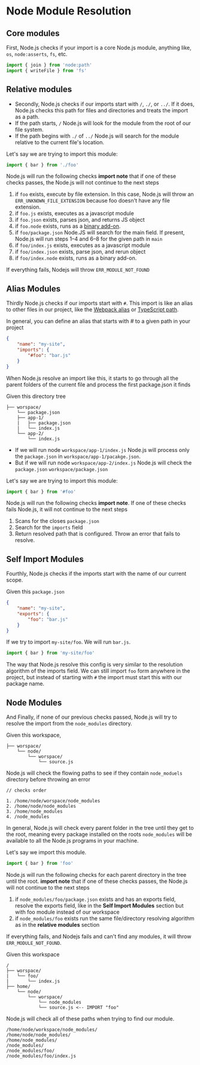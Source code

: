# Node Module Resolution

## Core modules
First, Node.js checks if your import is a core Node.js module, anything like, `os`, `node:asserts`, `fs`, etc.


```js
import { join } from 'node:path'
import { writeFile } from 'fs'
```

## Relative modules

- Secondly, Node.js checks if our imports start with `/`, `./`, or `../`. If it does, Node.js checks this path for files and directories and treats the import as a path.
- If the path starts, `/` Node.js will look for the module from the root of our file system.
- If the path begins with `./` of `../` Node.js will search for the module relative to the current file's location.

Let's say we are trying to import this module:

```js
import { bar } from './foo'
```

Node.js will run the following checks **import note** that if one of these checks passes, the Node.js will not continue to the next steps
1. if `foo` exists, execute by file extension. In this case, Node.js will throw an `ERR_UNKNOWN_FILE_EXTENSION` because foo doesn't have any file extension.
2. if `foo.js` exists, executes as a javascript module
3. if `foo.json` exists, parses json, and returns JS object
4. if `foo.node` exists, runs as a [binary add-on](https://nodejs.org/api/addons.html).
5. if `foo/package.json` Node.JS will search for the main field. If present, Node.js will run steps 1–4 and 6–8 for the given path in `main`
6. if `foo/index.js` exists, executes as a javascript module
7. if `foo/index.json` exists, parse json, and rerun object
8. if `foo/index.node` exists, runs as a binary add-on.

If everything fails, Nodejs will throw `ERR_MODULE_NOT_FOUND`

## Alias Modules

Thirdly Node.js checks if our imports start with `#`. This import is like an alias to other files in our project, like the [Webpack alias](https://webpack.js.org/configuration/resolve/) or [TypeScript path](https://www.typescriptlang.org/tsconfig/#paths). 

In general, you can define an alias that starts with # to a given path in your project

```json
{
    "name": "my-site",
    "imports": {
        "#foo": "bar.js"
    }
}
```

When Node.js resolve an import like this, it starts to go through all the parent folders of the current file and process the first package.json it finds

Given this directory tree

```
├── worspace/
    └── package.json
    ├── app-1/
    |   ├── package.json
    |   └── index.js
    └── app-2/
        └── index.js
```

- If we will run node `workspace/app-1/index.js` Node.js will process only the `package.json` in `workspace/app-1/pacakge.json`.
- But if we will run node `workspace/app-2/index.js` Node.js will check the `package.json` `workspace/package.json`

Let's say we are trying to import this module:

```js
import { bar } from '#foo'
```


Node.js will run the following checks **import note**. If one of these checks fails Node.js, it will not continue to the next steps

1. Scans for the closes `package.json`
2. Search for the `imports` field
3. Return resolved path that is configured. Throw an error that fails to resolve.

## Self Import Modules

Fourthly, Node.js checks if the imports start with the name of our current scope.

Given this `package.json`

```json
{
    "name": "my-site",
    "exports": {
        "foo": "bar.js"
    }
}
```

If we try to import `my-site/foo`. We will run `bar.js`.

```js
import { bar } from 'my-site/foo'
```

The way that Node.js resolve this config is very similar to the resolution algorithm of the imports field. We can still import `foo` form anywhere in the project, but instead of starting with `#` the import must start this with our package name.

## Node Modules

And Finally, if none of our previous checks passed, Node.js will try to resolve the import from the `node_modules` directory.

Given this workspace,

```
├── worspace/
    └── node/
        └── worspace/
            └── source.js
```

Node.js will check the flowing paths to see if they contain `node_moduels` directory before throwing an error

```
// checks order

1. /home/node/worspace/node_modules
2. /home/node/node_modules
3. /home/node_modules
4. /node_modules
```

In general, Node.js will check every parent folder in the tree until they get to the root, meaning every package installed on the roots `node_modules` will be available to all the Node.js programs in your machine.

Let's say we import this module.

```js
import { bar } from 'foo'
```

Node.js will run the following checks for each parent directory in the tree until the root. **import note** that if one of these checks passes, the Node.js will not continue to the next steps

1. if `node_modules/foo/package.json` exists and has an exports field, resolve the exports field, like in the **Self Import Modules** section but with foo module instead of our workspace
2. if `node_modules/foo` exists run the same file/directory resolving algorithm as in the **relative modules** section

If everything fails, and Nodejs fails and can't find any modules, it will throw `ERR_MODULE_NOT_FOUND`.

Given this workspace

```
/
├── worspace/
|   └── foo/
|       └── index.js
├── home/
    └── node/
        └── worspace/
            └── node_modules
            └── source.js <-- IMPORT "foo"
```

Node.js will check all of these paths when trying to find our module.

```
/home/node/workspace/node_modules/ 
/home/node/node_modules/ 
/home/node_modules/ 
/node_modules/ 
/node_modules/foo/
/node_modules/foo/index.js
```